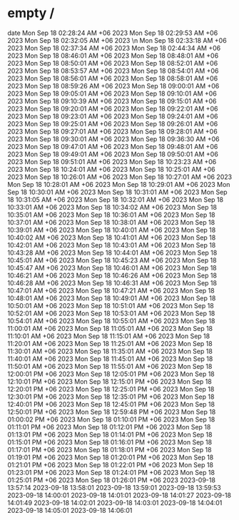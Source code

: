 # empty /
date
Mon Sep 18 02:28:24 AM +06 2023
Mon Sep 18 02:29:53 AM +06 2023
Mon Sep 18 02:32:05 AM +06 2023
\n
Mon Sep 18 02:33:18 AM +06 2023
Mon Sep 18 02:37:34 AM +06 2023
Mon Sep 18 02:44:34 AM +06 2023
Mon Sep 18 08:46:01 AM +06 2023
Mon Sep 18 08:48:01 AM +06 2023
Mon Sep 18 08:50:01 AM +06 2023
Mon Sep 18 08:52:01 AM +06 2023
Mon Sep 18 08:53:57 AM +06 2023
Mon Sep 18 08:54:01 AM +06 2023
Mon Sep 18 08:56:01 AM +06 2023
Mon Sep 18 08:58:01 AM +06 2023
Mon Sep 18 08:59:26 AM +06 2023
Mon Sep 18 09:00:01 AM +06 2023
Mon Sep 18 09:05:01 AM +06 2023
Mon Sep 18 09:10:01 AM +06 2023
Mon Sep 18 09:10:39 AM +06 2023
Mon Sep 18 09:15:01 AM +06 2023
Mon Sep 18 09:20:01 AM +06 2023
Mon Sep 18 09:22:01 AM +06 2023
Mon Sep 18 09:23:01 AM +06 2023
Mon Sep 18 09:24:01 AM +06 2023
Mon Sep 18 09:25:01 AM +06 2023
Mon Sep 18 09:26:01 AM +06 2023
Mon Sep 18 09:27:01 AM +06 2023
Mon Sep 18 09:28:01 AM +06 2023
Mon Sep 18 09:30:01 AM +06 2023
Mon Sep 18 09:36:30 AM +06 2023
Mon Sep 18 09:47:01 AM +06 2023
Mon Sep 18 09:48:01 AM +06 2023
Mon Sep 18 09:49:01 AM +06 2023
Mon Sep 18 09:50:01 AM +06 2023
Mon Sep 18 09:51:01 AM +06 2023
Mon Sep 18 10:23:23 AM +06 2023
Mon Sep 18 10:24:01 AM +06 2023
Mon Sep 18 10:25:01 AM +06 2023
Mon Sep 18 10:26:01 AM +06 2023
Mon Sep 18 10:27:01 AM +06 2023
Mon Sep 18 10:28:01 AM +06 2023
Mon Sep 18 10:29:01 AM +06 2023
Mon Sep 18 10:30:01 AM +06 2023
Mon Sep 18 10:31:01 AM +06 2023
Mon Sep 18 10:31:05 AM +06 2023
Mon Sep 18 10:32:01 AM +06 2023
Mon Sep 18 10:33:01 AM +06 2023
Mon Sep 18 10:34:02 AM +06 2023
Mon Sep 18 10:35:01 AM +06 2023
Mon Sep 18 10:36:01 AM +06 2023
Mon Sep 18 10:37:01 AM +06 2023
Mon Sep 18 10:38:01 AM +06 2023
Mon Sep 18 10:39:01 AM +06 2023
Mon Sep 18 10:40:01 AM +06 2023
Mon Sep 18 10:40:02 AM +06 2023
Mon Sep 18 10:41:01 AM +06 2023
Mon Sep 18 10:42:01 AM +06 2023
Mon Sep 18 10:43:01 AM +06 2023
Mon Sep 18 10:43:28 AM +06 2023
Mon Sep 18 10:44:01 AM +06 2023
Mon Sep 18 10:45:01 AM +06 2023
Mon Sep 18 10:45:23 AM +06 2023
Mon Sep 18 10:45:47 AM +06 2023
Mon Sep 18 10:46:01 AM +06 2023
Mon Sep 18 10:46:21 AM +06 2023
Mon Sep 18 10:46:26 AM +06 2023
Mon Sep 18 10:46:28 AM +06 2023
Mon Sep 18 10:46:31 AM +06 2023
Mon Sep 18 10:47:01 AM +06 2023
Mon Sep 18 10:47:21 AM +06 2023
Mon Sep 18 10:48:01 AM +06 2023
Mon Sep 18 10:49:01 AM +06 2023
Mon Sep 18 10:50:01 AM +06 2023
Mon Sep 18 10:51:01 AM +06 2023
Mon Sep 18 10:52:01 AM +06 2023
Mon Sep 18 10:53:01 AM +06 2023
Mon Sep 18 10:54:01 AM +06 2023
Mon Sep 18 10:55:01 AM +06 2023
Mon Sep 18 11:00:01 AM +06 2023
Mon Sep 18 11:05:01 AM +06 2023
Mon Sep 18 11:10:01 AM +06 2023
Mon Sep 18 11:15:01 AM +06 2023
Mon Sep 18 11:20:01 AM +06 2023
Mon Sep 18 11:25:01 AM +06 2023
Mon Sep 18 11:30:01 AM +06 2023
Mon Sep 18 11:35:01 AM +06 2023
Mon Sep 18 11:40:01 AM +06 2023
Mon Sep 18 11:45:01 AM +06 2023
Mon Sep 18 11:50:01 AM +06 2023
Mon Sep 18 11:55:01 AM +06 2023
Mon Sep 18 12:00:01 PM +06 2023
Mon Sep 18 12:05:01 PM +06 2023
Mon Sep 18 12:10:01 PM +06 2023
Mon Sep 18 12:15:01 PM +06 2023
Mon Sep 18 12:20:01 PM +06 2023
Mon Sep 18 12:25:01 PM +06 2023
Mon Sep 18 12:30:01 PM +06 2023
Mon Sep 18 12:35:01 PM +06 2023
Mon Sep 18 12:40:01 PM +06 2023
Mon Sep 18 12:45:01 PM +06 2023
Mon Sep 18 12:50:01 PM +06 2023
Mon Sep 18 12:59:48 PM +06 2023
Mon Sep 18 01:00:02 PM +06 2023
Mon Sep 18 01:10:01 PM +06 2023
Mon Sep 18 01:11:01 PM +06 2023
Mon Sep 18 01:12:01 PM +06 2023
Mon Sep 18 01:13:01 PM +06 2023
Mon Sep 18 01:14:01 PM +06 2023
Mon Sep 18 01:15:01 PM +06 2023
Mon Sep 18 01:16:01 PM +06 2023
Mon Sep 18 01:17:01 PM +06 2023
Mon Sep 18 01:18:01 PM +06 2023
Mon Sep 18 01:19:01 PM +06 2023
Mon Sep 18 01:20:01 PM +06 2023
Mon Sep 18 01:21:01 PM +06 2023
Mon Sep 18 01:22:01 PM +06 2023
Mon Sep 18 01:23:01 PM +06 2023
Mon Sep 18 01:24:01 PM +06 2023
Mon Sep 18 01:25:01 PM +06 2023
Mon Sep 18 01:26:01 PM +06 2023
2023-09-18 13:57:14
2023-09-18 13:58:01
2023-09-18 13:59:01
2023-09-18 13:59:53
2023-09-18 14:00:01
2023-09-18 14:01:01
2023-09-18 14:01:27
2023-09-18 14:01:49
2023-09-18 14:02:01
2023-09-18 14:03:01
2023-09-18 14:04:01
2023-09-18 14:05:01
2023-09-18 14:06:01
